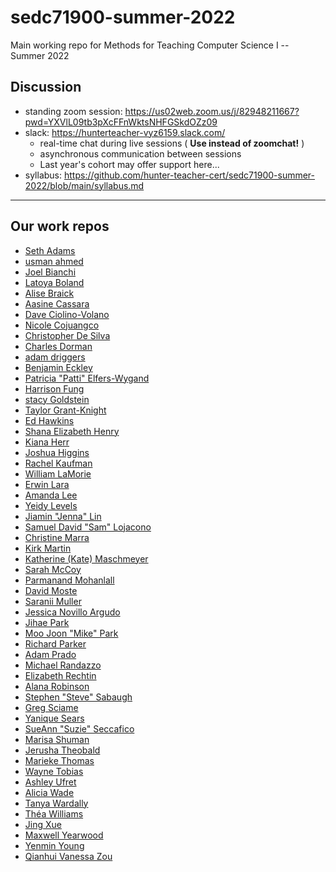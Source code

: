 # sedc71900-summer-2022
Main working repo for Methods for Teaching Computer Science I -- Summer 2022

## Discussion
- standing zoom session: <https://us02web.zoom.us/j/82948211667?pwd=YXVlL09tb3pXcFFnWktsNHFGSkdOZz09>
- slack: <https://hunterteacher-vyz6159.slack.com/>
  - real-time chat during live sessions ( __Use instead of zoomchat!__
 )
  - asynchronous communication between sessions
  - Last year's cohort may offer support here...
- syllabus: <https://github.com/hunter-teacher-cert/sedc71900-summer-2022/blob/main/syllabus.md>


* * *

## Our work repos
- [Seth Adams](https://github.com/hunter-teacher-cert/cohort-3-summer-work-Mr-Adams)
- [usman ahmed](https://github.com/hunter-teacher-cert/cohort-3-summer-work-usman0527)
- [Joel Bianchi](https://github.com/hunter-teacher-cert/cohort-3-summer-work-jabianchi)
- [Latoya Boland](https://github.com/hunter-teacher-cert/cohort-3-summer-work-BolandTech)
- [Alise Braick](https://github.com/hunter-teacher-cert/cohort-3-summer-work-AliseBraick)
- [Aasine Cassara](https://github.com/hunter-teacher-cert/cohort-3-summer-work-acassara13)
- [Dave Ciolino-Volano](https://github.com/hunter-teacher-cert/cohort-3-summer-work-dcv86)
- [Nicole Cojuangco](https://github.com/hunter-teacher-cert/cohort-3-summer-work-msCOJUANGCO)
- [Christopher De Silva](https://github.com/hunter-teacher-cert/cohort-3-summer-work-cdesilva2)
- [Charles Dorman](https://github.com/hunter-teacher-cert/cohort-3-summer-work-cdorman11)
- [adam driggers](https://github.com/hunter-teacher-cert/cohort-3-summer-work-awdriggs)
- [Benjamin Eckley](https://github.com/hunter-teacher-cert/cohort-3-summer-work-beckley1)
- [Patricia "Patti" Elfers-Wygand](https://github.com/hunter-teacher-cert/cohort-3-summer-work-pelfers21)
- [Harrison Fung](https://github.com/hunter-teacher-cert/cohort-3-summer-work-hfung8)
- [stacy Goldstein](https://github.com/hunter-teacher-cert/cohort-3-summer-work-sgoldstein11)
- [Taylor Grant-Knight](https://github.com/hunter-teacher-cert/cohort-3-summer-work-tgrantknight-1)
- [Ed Hawkins](https://github.com/hunter-teacher-cert/cohort-3-summer-work-ehawkins18)
- [Shana Elizabeth Henry](https://github.com/hunter-teacher-cert/cohort-3-summer-work-mathiskey)
- [Kiana Herr](https://github.com/hunter-teacher-cert/cohort-3-summer-work-herrkm)
- [Joshua Higgins](https://github.com/hunter-teacher-cert/cohort-3-summer-work-Mr-Higgins)
- [Rachel Kaufman](https://github.com/hunter-teacher-cert/cohort-3-summer-work-rkaufman8)
- [William LaMorie](https://github.com/hunter-teacher-cert/cohort-3-summer-work-mrlamorie)
- [Erwin Lara](https://github.com/hunter-teacher-cert/cohort-3-summer-work-elara711)
- [Amanda Lee](https://github.com/hunter-teacher-cert/cohort-3-summer-work-AmaneWei)
- [Yeidy Levels](https://github.com/hunter-teacher-cert/cohort-3-summer-work-YLevels)
- [Jiamin "Jenna" Lin](https://github.com/hunter-teacher-cert/cohort-3-summer-work-jenna0704)
- [Samuel David "Sam" Lojacono](https://github.com/hunter-teacher-cert/cohort-3-summer-work-sdl5384)
- [Christine Marra](https://github.com/hunter-teacher-cert/cohort-3-summer-work-chrismarra21)
- [Kirk Martin](https://github.com/hunter-teacher-cert/cohort-3-summer-work-Kirk-Martin)
- [Katherine (Kate) Maschmeyer](https://github.com/hunter-teacher-cert/cohort-3-summer-work-Kmaschm)
- [Sarah McCoy](https://github.com/hunter-teacher-cert/cohort-3-summer-work-sarahkmccoy)
- [Parmanand Mohanlall](https://github.com/hunter-teacher-cert/cohort-3-summer-work-ParmanandM1)
- [David Moste](https://github.com/hunter-teacher-cert/cohort-3-summer-work-dmoste)
- [Saranii Muller](https://github.com/hunter-teacher-cert/cohort-3-summer-work-saraniim)
- [Jessica Novillo Argudo](https://github.com/hunter-teacher-cert/cohort-3-summer-work-jnovillo)
- [Jihae Park](https://github.com/hunter-teacher-cert/cohort-3-summer-work-jpark-29)
- [Moo Joon "Mike" Park](https://github.com/hunter-teacher-cert/cohort-3-summer-work-michaelpark677)
- [Richard Parker](https://github.com/hunter-teacher-cert/cohort-3-summer-work-richparker718)
- [Adam Prado](https://github.com/hunter-teacher-cert/cohort-3-summer-work-AJP713)
- [Michael Randazzo](https://github.com/hunter-teacher-cert/cohort-3-summer-work-mikeinawall)
- [Elizabeth Rechtin](https://github.com/hunter-teacher-cert/cohort-3-summer-work-DrydenArt)
- [Alana Robinson](https://github.com/hunter-teacher-cert/cohort-3-summer-work-AlanaY11)
- [Stephen "Steve" Sabaugh](https://github.com/hunter-teacher-cert/cohort-3-summer-work-SAYbaw)
- [Greg Sciame](https://github.com/hunter-teacher-cert/cohort-3-summer-work-sciame)
- [Yanique Sears](https://github.com/hunter-teacher-cert/cohort-3-summer-work-ysears)
- [SueAnn "Suzie" Seccafico](https://github.com/hunter-teacher-cert/cohort-3-summer-work-ssecc001)
- [Marisa Shuman](https://github.com/hunter-teacher-cert/cohort-3-summer-work-Mshuman8)
- [Jerusha Theobald](https://github.com/hunter-teacher-cert/cohort-3-summer-work-jmtheo8)
- [Marieke Thomas](https://github.com/hunter-teacher-cert/cohort-3-summer-work-marieke-thomas)
- [Wayne Tobias](https://github.com/hunter-teacher-cert/cohort-3-summer-work-WayneTobias)
- [Ashley Ufret](https://github.com/hunter-teacher-cert/cohort-3-summer-work-A-Ufret)
- [Alicia Wade](https://github.com/hunter-teacher-cert/cohort-3-summer-work-awade05)
- [Tanya Wardally](https://github.com/hunter-teacher-cert/cohort-3-summer-work-twardally)
- [Théa Williams](https://github.com/hunter-teacher-cert/cohort-3-summer-work-theawilliams19)
- [Jing Xue](https://github.com/hunter-teacher-cert/cohort-3-summer-work-jingxue8303)
- [Maxwell Yearwood](https://github.com/hunter-teacher-cert/cohort-3-summer-work-Maxwoodi)
- [Yenmin Young](https://github.com/hunter-teacher-cert/cohort-3-summer-work-yenminyoung)
- [Qianhui Vanessa Zou](https://github.com/hunter-teacher-cert/cohort-3-summer-work-qvzou)
